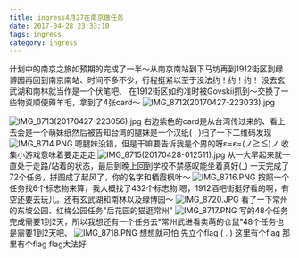 ```yaml
---
title: ingress4月27在南京做任务
date: 2017-04-28 23:33:10
tags: ingress
category: ingress
---
```

计划中的南京之旅如预期的完成了一半～从南京南站到下马坊再到1912街区到绿博园再回到南京南站、时间不多不少，行程挺紧以至于没法约！约！约！
没去玄武湖和南林就当作是一个伏笔吧、
在1912街区如约准时被Govskii抓到～交换了一些物资顺便薅羊毛，拿到了4张card～
![IMG_8712(20170427-223033).jpg][2]


<!--more-->


![IMG_8713(20170427-223056).jpg][3]
右边紫色的card是从台湾传过来的、看上去会是一个萌妹纸然后被告知台湾的腿妹是一个汉纸( . )扫了一下二维码发现
![IMG_8714.PNG][4]
嗯腿妹没错，但是干嘛要告诉我是个男的呀ε=ε=(ノ≧≦)ノ
收集小游戏意味着要走走走
![IMG_8715(20170428-012511).jpg][5]
从一大早起来就一直处于走路/站着的状态，最后到晚上回到学校不禁感叹能坐着真好(_)
一天完成了72个任务，拼图成了起风了，你的名字和栖霞枫叶～
![IMG_8716.PNG][6]
按照一个任务找6个标志物来算，我大概找了432个标志物
嗯，1912酒吧街挺好看的啊，有空还要去玩儿。还有玄武湖和南林以及绿博园～
![IMG_8720.JPG][7]
看了一下常州的东坡公园、红梅公园任务"后花园的猫逛常州"
![IMG_8717.PNG][8]
写的48个任务完成需要1到2天，所以我想还有一个任务去"常州武进看卖萌的仓鼠"48个任务也是需要1到2天吧、
![IMG_8718.PNG][9]
想想就可怕
先立个flag ( . )
这里有个flag 那里有个flag
flag大法好

  [2]: https://img.totoro.pub/blog/ingress/YfB6.md.jpg
  [3]: https://img.totoro.pub/blog/ingress/Yiwx.jpg
  [4]: https://img.totoro.pub/blog/ingress/YPzZ.png
  [5]: https://img.totoro.pub/blog/ingress/YtSB.jpg
  [6]: https://img.totoro.pub/blog/ingress/Y1a4.png
  [7]: https://img.totoro.pub/blog/ingress/Y3Hw.jpg
  [8]: https://img.totoro.pub/blog/ingress/Y7GQ.png
  [9]: https://img.totoro.pub/blog/ingress/YLqO.png
